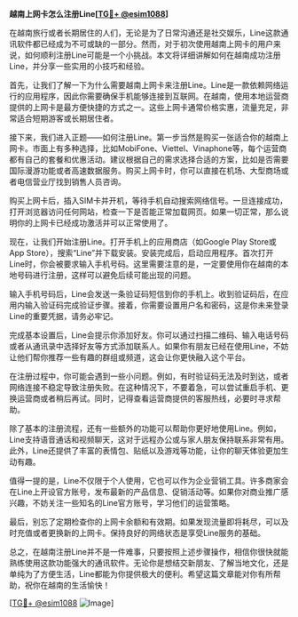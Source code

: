 **越南上网卡怎么注册Line[[TG💪+ @esim1088](https://t.me/s/esim1088)]**

在越南旅行或者长期居住的人们，无论是为了日常沟通还是社交娱乐，Line这款通讯软件都已经成为不可或缺的一部分。然而，对于初次使用越南上网卡的用户来说，如何顺利注册Line可能是一个小挑战。本文将详细讲解如何在越南成功注册Line，并分享一些实用的小技巧和经验。

首先，让我们了解一下为什么需要越南上网卡来注册Line。Line是一款依赖网络运行的应用程序，因此你需要确保手机能够连接到互联网。在越南，使用本地运营商提供的上网卡是最方便快捷的方式之一。这些上网卡通常价格实惠，流量充足，非常适合短期游客或长期居住者。

接下来，我们进入正题——如何注册Line。第一步当然是购买一张适合你的越南上网卡。市面上有多种选择，比如MobiFone、Viettel、Vinaphone等，每个运营商都有自己的套餐和优惠活动。建议根据自己的需求选择合适的方案，比如是否需要国际漫游功能或者高速数据服务。购买上网卡时，你可以直接在机场、大型商场或者电信营业厅找到销售人员咨询。

购买上网卡后，插入SIM卡并开机，等待手机自动搜索网络信号。一旦连接成功，打开浏览器访问任何网站，检查一下是否能正常加载网页。如果一切正常，那么说明你的上网卡已经成功激活并可以正常使用了。

现在，让我们开始注册Line。打开手机上的应用商店（如Google Play Store或App Store），搜索“Line”并下载安装。安装完成后，启动应用程序。首次打开Line时，你会被要求输入手机号码。这里需要注意的是，一定要使用你在越南的本地号码进行注册，这样可以避免后续可能出现的问题。

输入手机号码后，Line会发送一条验证码短信到你的手机上。收到验证码后，在应用内输入验证码完成验证步骤。接着，你需要设置用户名和密码，这是你未来登录Line的重要凭据，请务必牢记。

完成基本设置后，Line会提示你添加好友。你可以通过扫描二维码、输入电话号码或者从通讯录中选择好友等方式添加联系人。如果你有朋友已经在使用Line，不妨让他们帮你推荐一些有趣的群组或频道，这会让你更快融入这个平台。

在注册过程中，你可能会遇到一些小问题。例如，有时验证码无法及时到达，或者网络连接不稳定导致注册失败。在这种情况下，不要着急，可以尝试重启手机、更换运营商或者稍后再试。同时，记得查看运营商提供的客服热线，必要时寻求帮助。

除了基本的注册流程，还有一些额外的功能可以帮助你更好地使用Line。例如，Line支持语音通话和视频聊天，这对于远程办公或与家人朋友保持联系非常有用。此外，Line还提供了丰富的表情包、贴纸以及游戏等功能，让你的聊天体验更加生动有趣。

值得一提的是，Line不仅限于个人使用，它也可以作为企业营销工具。许多商家会在Line上开设官方账号，发布最新的产品信息、促销活动等。如果你对商业推广感兴趣，不妨关注一些知名的Line官方账号，学习他们的运营策略。

最后，别忘了定期检查你的上网卡余额和有效期。如果发现流量即将耗尽，可以及时充值或者更换新的上网卡。保持良好的网络状态是享受Line服务的基础。

总之，在越南注册Line并不是一件难事，只要按照上述步骤操作，相信你很快就能熟练使用这款功能强大的通讯软件。无论你是想结交新朋友、了解当地文化，还是单纯为了方便生活，Line都能为你提供极大的便利。希望这篇文章能对你有所帮助，祝你在越南的生活愉快！

[[TG💪+ @esim1088](https://t.me/s/esim1088) ![Image](https://i.postimg.cc/4NQfJmqS/Snipaste-2025-05-13-00-14-12.png)]